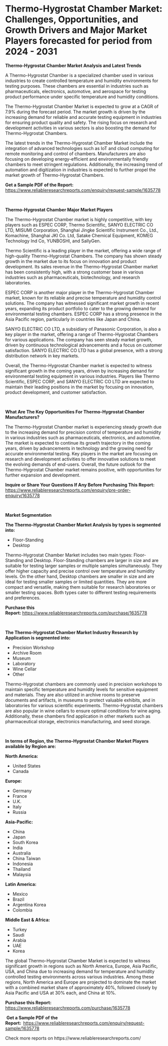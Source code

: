 <p><h1>Thermo-Hygrostat Chamber Market: Challenges, Opportunities, and Growth Drivers and Major Market Players forecasted for period from 2024 - 2031</h1></p><p><strong>Thermo-Hygrostat Chamber Market Analysis and Latest Trends</strong></p>
<p><p>A Thermo-Hygrostat Chamber is a specialized chamber used in various industries to create controlled temperature and humidity environments for testing purposes. These chambers are essential in industries such as pharmaceuticals, electronics, automotive, and aerospace for testing product performance under specific temperature and humidity conditions.</p><p>The Thermo-Hygrostat Chamber Market is expected to grow at a CAGR of 7.9% during the forecast period. The market growth is driven by the increasing demand for reliable and accurate testing equipment in industries for ensuring product quality and safety. The rising focus on research and development activities in various sectors is also boosting the demand for Thermo-Hygrostat Chambers.</p><p>The latest trends in the Thermo-Hygrostat Chamber Market include the integration of advanced technologies such as IoT and cloud computing for remote monitoring and control of chambers. Manufacturers are also focusing on developing energy-efficient and environmentally friendly chambers to meet stringent regulations. Additionally, the increasing trend of automation and digitization in industries is expected to further propel the market growth of Thermo-Hygrostat Chambers.</p></p>
<p><strong>Get a Sample PDF of the Report:&nbsp;</strong> <a href="https://www.reliableresearchreports.com/enquiry/request-sample/1635778">https://www.reliableresearchreports.com/enquiry/request-sample/1635778</a></p>
<p>&nbsp;</p>
<p><strong>Thermo-Hygrostat Chamber Major Market Players</strong></p>
<p><p>The Thermo-Hygrostat Chamber market is highly competitive, with key players such as ESPEC CORP, Thermo Scientific, SANYO ELECTRIC CO LTD, MISUMI Corporation, Shanghai Jingke Scientific Instrument Co., Ltd., Komachine, Shanghai JKI Co. Ltd, Satake Chemical Equipment, KOMEG Technology Ind Co, YUNBOSHI, and SallyGen.</p><p>Thermo Scientific is a leading player in the market, offering a wide range of high-quality Thermo-Hygrostat Chambers. The company has shown steady growth in the market due to its focus on innovation and product development. Its sales revenue in the Thermo-Hygrostat Chamber market has been consistently high, with a strong customer base in various industries such as pharmaceuticals, biotechnology, and research laboratories.</p><p>ESPEC CORP is another major player in the Thermo-Hygrostat Chamber market, known for its reliable and precise temperature and humidity control solutions. The company has witnessed significant market growth in recent years, expanding its product portfolio to cater to the growing demand for environmental testing chambers. ESPEC CORP has a strong presence in the Asia Pacific region, particularly in countries like Japan and China.</p><p>SANYO ELECTRIC CO LTD, a subsidiary of Panasonic Corporation, is also a key player in the market, offering a range of Thermo-Hygrostat Chambers for various applications. The company has seen steady market growth, driven by continuous technological advancements and a focus on customer satisfaction. SANYO ELECTRIC CO LTD has a global presence, with a strong distribution network in key markets.</p><p>Overall, the Thermo-Hygrostat Chamber market is expected to witness significant growth in the coming years, driven by increasing demand for environmental testing equipment in various industries. Players like Thermo Scientific, ESPEC CORP, and SANYO ELECTRIC CO LTD are expected to maintain their leading positions in the market by focusing on innovation, product development, and customer satisfaction.</p></p>
<p>&nbsp;</p>
<p><strong>What Are The Key Opportunities For Thermo-Hygrostat Chamber Manufacturers?</strong></p>
<p><p>The Thermo-Hygrostat Chamber market is experiencing steady growth due to the increasing demand for precision control of temperature and humidity in various industries such as pharmaceuticals, electronics, and automotive. The market is expected to continue its growth trajectory in the coming years, driven by advancements in technology and the growing need for accurate environmental testing. Key players in the market are focusing on research and development activities to offer innovative solutions to meet the evolving demands of end-users. Overall, the future outlook for the Thermo-Hygrostat Chamber market remains positive, with opportunities for further expansion and development.</p></p>
<p><strong>Inquire or Share Your Questions If Any Before Purchasing This Report:</strong> <a href="https://www.reliableresearchreports.com/enquiry/pre-order-enquiry/1635778">https://www.reliableresearchreports.com/enquiry/pre-order-enquiry/1635778</a></p>
<p>&nbsp;</p>
<p><strong>Market Segmentation</strong></p>
<p><strong>The Thermo-Hygrostat Chamber Market Analysis by types is segmented into:</strong></p>
<p><ul><li>Floor-Standing</li><li>Desktop</li></ul></p>
<p><p>Thermo-Hygrostat Chamber Market includes two main types: Floor-Standing and Desktop. Floor-Standing chambers are larger in size and are suitable for testing larger samples or multiple samples simultaneously. They offer higher capacity and precise control over temperature and humidity levels. On the other hand, Desktop chambers are smaller in size and are ideal for testing smaller samples or limited quantities. They are more compact and versatile, making them suitable for research laboratories or smaller testing spaces. Both types cater to different testing requirements and preferences.</p></p>
<p><strong>Purchase this Report:&nbsp;</strong><a href="https://www.reliableresearchreports.com/purchase/1635778">https://www.reliableresearchreports.com/purchase/1635778</a></p>
<p>&nbsp;</p>
<p><strong>The Thermo-Hygrostat Chamber Market Industry Research by Application is segmented into:</strong></p>
<p><ul><li>Precision Workshop</li><li>Archive Room</li><li>Museum</li><li>Laboratory</li><li>Wine Cellar</li><li>Other</li></ul></p>
<p><p>Thermo-Hygrostat chambers are commonly used in precision workshops to maintain specific temperature and humidity levels for sensitive equipment and materials. They are also utilized in archive rooms to preserve documents and artifacts, in museums to protect valuable exhibits, and in laboratories for various scientific experiments. Thermo-Hygrostat chambers are also popular in wine cellars to ensure optimal conditions for wine aging. Additionally, these chambers find application in other markets such as pharmaceutical storage, electronics manufacturing, and seed storage.</p></p>
<p>&nbsp;</p>
<p><strong>In terms of Region, the Thermo-Hygrostat Chamber Market Players available by Region are:</strong></p>
<p>
    <p> <strong> North America: </strong>
        <ul>
            <li>United States</li>
            <li>Canada</li>
        </ul>
        </p> 
    <p> <strong> Europe: </strong>
        <ul>
            <li>Germany</li>
            <li>France</li>
            <li>U.K.</li>
            <li>Italy</li>
            <li>Russia</li>
        </ul>
        </p> 
    <p> <strong> Asia-Pacific: </strong>
        <ul>
            <li>China</li>
            <li>Japan</li>
            <li>South Korea</li>
            <li>India</li>
            <li>Australia</li>
            <li>China Taiwan</li>
            <li>Indonesia</li>
            <li>Thailand</li>
            <li>Malaysia</li>
        </ul>
        </p> 
    <p> <strong> Latin America: </strong>
        <ul>
            <li>Mexico</li>
            <li>Brazil</li>
            <li>Argentina Korea</li>
            <li>Colombia</li>
        </ul>
        </p> 
    <p> <strong> Middle East & Africa: </strong>
        <ul>
            <li>Turkey</li>
            <li>Saudi</li>
            <li>Arabia</li>
            <li>UAE</li>
            <li>Korea</li>
        </ul>
    </p>
    </p>
<p><p>The global Thermo-Hygrostat Chamber Market is expected to witness significant growth in regions such as North America, Europe, Asia Pacific, USA, and China due to increasing demand for temperature and humidity controlled testing environments across various industries. Among these regions, North America and Europe are projected to dominate the market with a combined market share of approximately 40%, followed closely by Asia Pacific and USA at 30% each, and China at 10%.</p></p>
<p><strong>Purchase this Report: </strong><a href="https://www.reliableresearchreports.com/purchase/1635778">https://www.reliableresearchreports.com/purchase/1635778</a></p>
<p>&nbsp;<strong>Get a Sample PDF of the Report:&nbsp;&nbsp;</strong><a href="https://www.reliableresearchreports.com/enquiry/request-sample/1635778">https://www.reliableresearchreports.com/enquiry/request-sample/1635778</a></p>
<p><strong></strong></p>
<p>Check more reports on https://www.reliableresearchreports.com/</p>